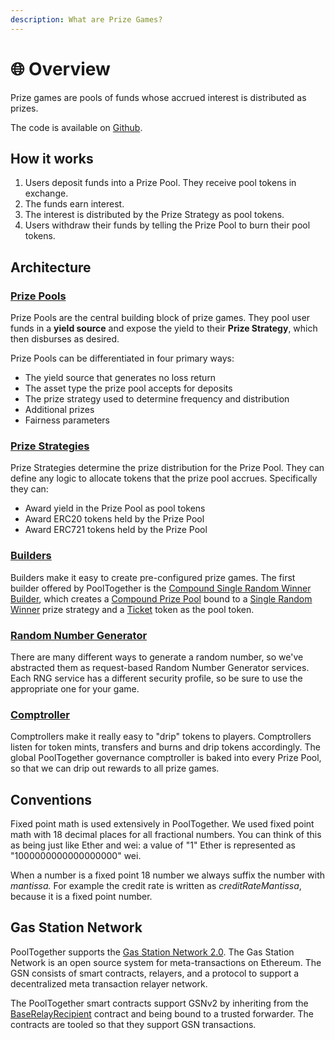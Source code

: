 ```yaml
---
description: What are Prize Games?
---
```


# 🌐 Overview

Prize games are pools of funds whose accrued interest is distributed as prizes.

The code is available on [Github](https://github.com/pooltogether/pooltogether-pool-contracts).

## How it works

1. Users deposit funds into a Prize Pool.  They receive pool tokens in exchange.
2. The funds earn interest.
3. The interest is distributed by the Prize Strategy as pool tokens.
4. Users withdraw their funds by telling the Prize Pool to burn their pool tokens.

## Architecture

### [Prize Pools](prize-pool/)

Prize Pools are the central building block of prize games.  They pool user funds in a **yield source** and expose the yield to their **Prize Strategy**, which then disburses as desired.

Prize Pools can be differentiated in four primary ways:

* The yield source that generates no loss return
* The asset type the prize pool accepts for deposits
* The prize strategy used to determine frequency and distribution 
* Additional prizes
* Fairness parameters

### [Prize Strategies](prize-strategy/)

Prize Strategies determine the prize distribution for the Prize Pool.  They can define any logic to allocate tokens that the prize pool accrues.  Specifically they can:

* Award yield in the Prize Pool as pool tokens
* Award ERC20 tokens held by the Prize Pool
* Award ERC721 tokens held by the Prize Pool

### [Builders](builders/)

Builders make it easy to create pre-configured prize games.  The first builder offered by PoolTogether is the [Compound Single Random Winner Builder](builders/compound-prize-pool-builder.md), which creates a [Compound Prize Pool]() bound to a [Single Random Winner](prize-strategy/single-random-winner.md) prize strategy and a [Ticket](ticket.md) token as the pool token.

### [Random Number Generator](random-number-generator.md)

There are many different ways to generate a random number, so we've abstracted them as request-based Random Number Generator services.  Each RNG service has a different security profile, so be sure to use the appropriate one for your game.

### [Comptroller](comptroller.md)

Comptrollers make it really easy to "drip" tokens to players.  Comptrollers listen for token mints, transfers and burns and drip tokens accordingly.  The global PoolTogether governance comptroller is baked into every Prize Pool, so that we can drip out rewards to all prize games.

## Conventions

Fixed point math is used extensively in PoolTogether.  We used fixed point math with 18 decimal places for all fractional numbers.  You can think of this as being just like Ether and wei: a value of "1" Ether is represented as "1000000000000000000" wei.

When a number is a fixed point 18 number we always suffix the number with _mantissa._  For example the credit rate is written as _creditRateMantissa_, because it is a fixed point number.

## Gas Station Network

PoolTogether supports the [Gas Station Network 2.0](https://github.com/opengsn/gsn).  The Gas Station Network is an open source system for meta-transactions on Ethereum.  The GSN consists of smart contracts, relayers, and a protocol to support a decentralized meta transaction relayer network.

The PoolTogether smart contracts support GSNv2 by inheriting from the [BaseRelayRecipient](https://github.com/opengsn/gsn/blob/master/contracts/BaseRelayRecipient.sol) contract and being bound to a trusted forwarder.  The contracts are tooled so that they support GSN transactions.

